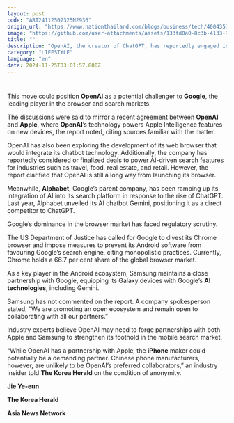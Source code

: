 ```yaml
---
layout: post
code: "ART24112502325N2936"
origin_url: "https://www.nationthailand.com/blogs/business/tech/40043572"
image: "https://github.com/user-attachments/assets/133fd0a0-8c3b-4133-93b6-da7426ff2f8b"
title: ""
description: "OpenAI, the creator of ChatGPT, has reportedly engaged in discussions with Samsung Electronics to integrate artificial intelligence capabilities into Samsung’s electronic devices, according to a report Friday."
category: "LIFESTYLE"
language: "en"
date: 2024-11-25T03:01:57.800Z
---
```


# 









This move could position **OpenAI** as a potential challenger to **Google**, the leading player in the browser and search markets.

The discussions were said to mirror a recent agreement between **OpenAI** and **Apple**, where **OpenAI**’s technology powers Apple Intelligence features on new devices, the report noted, citing sources familiar with the matter.

OpenAI has also been exploring the development of its web browser that would integrate its chatbot technology. Additionally, the company has reportedly considered or finalized deals to power AI-driven search features for industries such as travel, food, real estate, and retail. However, the report clarified that OpenAI is still a long way from launching its browser.

Meanwhile, **Alphabet**, Google’s parent company, has been ramping up its integration of AI into its search platform in response to the rise of ChatGPT. Last year, Alphabet unveiled its AI chatbot Gemini, positioning it as a direct competitor to ChatGPT.

Google’s dominance in the browser market has faced regulatory scrutiny.

The US Department of Justice has called for Google to divest its Chrome browser and impose measures to prevent its Android software from favouring Google’s search engine, citing monopolistic practices. Currently, Chrome holds a 66.7 per cent share of the global browser market.

As a key player in the Android ecosystem, Samsung maintains a close partnership with Google, equipping its Galaxy devices with Google’s **AI technologies**, including Gemini.

Samsung has not commented on the report. A company spokesperson stated, “We are promoting an open ecosystem and remain open to collaborating with all our partners.”

Industry experts believe OpenAI may need to forge partnerships with both Apple and Samsung to strengthen its foothold in the mobile search market.

“While OpenAI has a partnership with Apple, the **iPhone** maker could potentially be a demanding partner. Chinese phone manufacturers, however, are unlikely to be OpenAI’s preferred collaborators,” an industry insider told **The Korea Herald** on the condition of anonymity.

**Jie Ye-eun**

**The Korea Herald**

**Asia News Network**